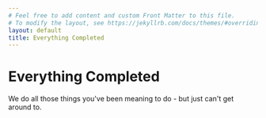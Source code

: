 ```yaml
---
# Feel free to add content and custom Front Matter to this file.
# To modify the layout, see https://jekyllrb.com/docs/themes/#overriding-theme-defaults
layout: default
title: Everything Completed
---
```

# Everything Completed

We do all those things you've been meaning to do - but just can't get around to.

